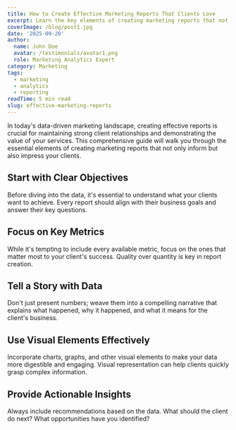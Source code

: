 ```yaml
---
title: How to Create Effective Marketing Reports That Clients Love
excerpt: Learn the key elements of creating marketing reports that not only inform but also impress your clients and drive better decision-making.
coverImage: /blog/post1.jpg
date: '2025-09-20'
author:
  name: John Doe
  avatar: /testimonials/avatar1.png
  role: Marketing Analytics Expert
category: Marketing
tags:
  - marketing
  - analytics
  - reporting
readTime: 5 min read
slug: effective-marketing-reports
---
```


In today's data-driven marketing landscape, creating effective reports is crucial for maintaining strong client relationships and demonstrating the value of your services. This comprehensive guide will walk you through the essential elements of creating marketing reports that not only inform but also impress your clients.

## Start with Clear Objectives

Before diving into the data, it's essential to understand what your clients want to achieve. Every report should align with their business goals and answer their key questions.

## Focus on Key Metrics

While it's tempting to include every available metric, focus on the ones that matter most to your client's success. Quality over quantity is key in report creation.

## Tell a Story with Data

Don't just present numbers; weave them into a compelling narrative that explains what happened, why it happened, and what it means for the client's business.

## Use Visual Elements Effectively

Incorporate charts, graphs, and other visual elements to make your data more digestible and engaging. Visual representation can help clients quickly grasp complex information.

## Provide Actionable Insights

Always include recommendations based on the data. What should the client do next? What opportunities have you identified?